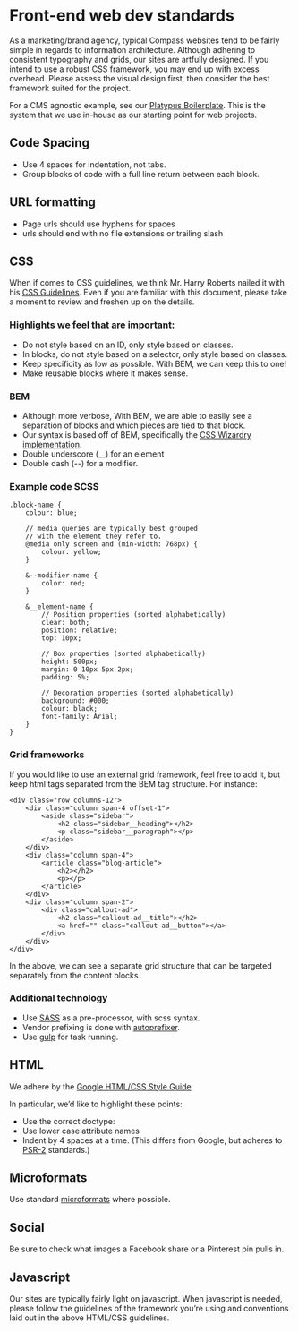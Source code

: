 # Front-end web dev standards

As a marketing/brand agency, typical Compass websites tend to be  fairly simple in regards to information architecture. Although adhering to consistent typography and grids, our sites are  artfully designed. If you intend to use a robust CSS framework, you may end up with excess overhead. Please assess the visual design first, then consider the best framework suited for the project.

For a CMS agnostic example, see our [Platypus Boilerplate](https://github.com/jeremydouglas/base-sass). This is the system that we use in-house as our starting point for web projects.

## Code Spacing
- Use 4 spaces for indentation, not tabs.
- Group blocks of code with a full line return between each block.

## URL formatting 
- Page urls should use hyphens for spaces
- urls should end with no file extensions or trailing slash

## CSS
When if comes to CSS guidelines, we think Mr. Harry Roberts nailed it with his [CSS Guidelines](http://cssguidelin.es). Even if you are familiar with this document, please take a moment to review and freshen up on the details.

### Highlights we feel that are important:
- Do not style based on an ID, only style based on classes.
- In blocks, do not style based on a selector, only style based on classes.
- Keep specificity as low as possible. With BEM, we can keep this to one!
- Make reusable blocks where it makes sense.

### BEM
- Although more verbose, With BEM, we are able to easily see a separation of blocks and which pieces are tied to that block.
- Our syntax is based off of BEM, specifically the [CSS Wizardry implementation](http://csswizardry.com/2013/01/mindbemding-getting-your-head-round-bem-syntax/).
- Double underscore (__) for an element 
- Double dash (--) for a modifier.


### Example code SCSS

    
    .block-name {
        colour: blue;

        // media queries are typically best grouped 
        // with the element they refer to.
        @media only screen and (min-width: 768px) {
            colour: yellow;
        }

        &--modifier-name {
            color: red;
        }

        &__element-name {
            // Position properties (sorted alphabetically)
            clear: both;
            position: relative;
            top: 10px;
    
            // Box properties (sorted alphabetically)
            height: 500px;
            margin: 0 10px 5px 2px;
            padding: 5%;
    
            // Decoration properties (sorted alphabetically)
            background: #000;
            colour: black;
            font-family: Arial;
        }
    }
   

### Grid frameworks
If you would like to use an external grid framework, feel free to add it, but keep html tags separated from the BEM tag structure. For instance:

```
<div class="row columns-12">
    <div class="column span-4 offset-1">
        <aside class="sidebar">
            <h2 class="sidebar__heading"></h2>
            <p class="sidebar__paragraph"></p>
        </aside>
    </div>
    <div class="column span-4">
        <article class="blog-article">
            <h2></h2>
            <p></p>
        </article>
    </div>
    <div class="column span-2">
        <div class="callout-ad">
            <h2 class="callout-ad__title"></h2>
            <a href="" class="callout-ad__button"></a>
        </div>
    </div>
</div>
```

In the above, we can see a separate grid structure that can be targeted separately from the content blocks.

### Additional technology
- Use [SASS](http://sass-lang.com/) as a pre-processor, with scss syntax.
- Vendor prefixing is done with [autoprefixer](https://github.com/ai/autoprefixer).
- Use [gulp](http://gulpjs.com) for task running.


## HTML

We adhere by the [Google HTML/CSS Style Guide](https://google.github.io/styleguide/htmlcssguide.xml) 

In particular, we’d like to highlight these points:

- Use the correct doctype: <!doctype html>
- Use lower case attribute names
- Indent by 4 spaces at a time. (This differs from Google, but adheres to [PSR-2](http://www.php-fig.org/psr/psr-2/) standards.)

## Microformats
Use standard [microformats](http://microformats.org/wiki/examples) where possible.

## Social
Be sure to check what images a Facebook share or a Pinterest pin pulls in.

## Javascript
Our sites are typically fairly light on javascript. When javascript is needed, please follow the guidelines of the framework you’re using and conventions laid out in the above HTML/CSS guidelines.
